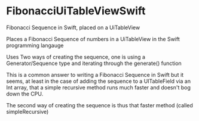 FibonacciUiTableViewSwift
=========================

Fibonacci Sequence in Swift, placed on a UiTableView

Places a Fibonacci Sequence of numbers in a UiTableView in the Swift programming langauge

Uses Two ways of creating the sequence, one is using a Generator/Sequence type and iterating through the generate() function

This is a common answer to writing a Fibonacci Sequence in Swift but it seems, at least in the case of adding the sequence to a 
UITableField via an Int array, that a simple recursive method runs much faster and doesn't bog down the CPU.

The second way of creating the sequence is thus that faster method (called simpleRecursive)
